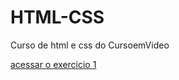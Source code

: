 # HTML-CSS
 Curso de html e css do CursoemVideo

<a href="https://joaovwklein.github.io/HTML-CSS/Exercicios/ex001">acessar o exercicio 1</a>
